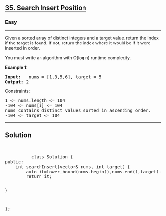 
<h2><a href="https://leetcode.com/problems/search-insert-position/description/">35. Search Insert Position</a></h2>
<h3>Easy</h3>
<hr>
<div><p>
Given a sorted array of distinct integers and a target value, return the index if the target is found. If not, return the index where it would be if it were inserted in order.

You must write an algorithm with O(log n) runtime complexity.
</p>


<p><strong>Example 1:</strong></p>
<pre><strong>Input:</strong>   nums = [1,3,5,6], target = 5
<strong>Output:</strong> 2
</pre>


Constraints:
<pre>
1 <= nums.length <= 104
-104 <= nums[i] <= 104
nums contains distinct values sorted in ascending order.
-104 <= target <= 104
</pre>
<hr>
 <h2><strong><b>Solution</b></strong></h2>
 <br>
 <pre>
          class Solution {
public:
    int searchInsert(vector<int>& nums, int target) {
        auto it=lower_bound(nums.begin(),nums.end(),target)-nums.begin();
        return it;
        
    }
};
          
 </pre>

